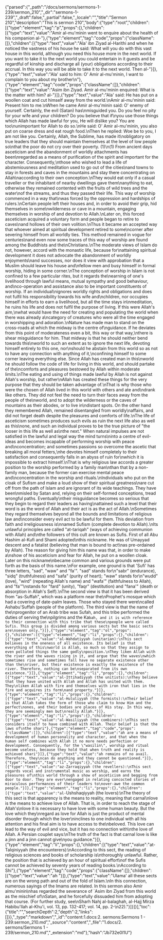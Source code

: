 {"parsed":{"_path":"/docs/sermons/sermons-1-239/sermon_210","_dir":"sermons-1-239","_draft":false,"_partial":false,"_locale":"","title":"Sermon 210","description":"This is sermon 210","body":{"type":"root","children":[{"type":"element","tag":"p","props":{},"children":[{"type":"text","value":"Amir al-mu'minin went to enquire about the health of his companion al-"},{"type":"element","tag":"code","props":{"className":[]},"children":[{"type":"text","value":"Ala' ibn Ziyad al-Harithi and when he noticed the vastness of his house he said: What will you do with this vast house in this world, although you need this house more in the next world. If you want to take it to the next world you could entertain in it guests and be regardful of kinship and discharge all (your) obligations according to their accrual. In this way you will be able to take it to the next world. Then al-"}]},{"type":"text","value":"Ala' said to him: O' Amir al-mu'minin, I want to complain to you about my brother\n"},{"type":"element","tag":"code","props":{"className":[]},"children":[{"type":"text","value":"Asim ibn Ziyad. Amir al-mu'minin enquired: What is the matter with him? al-"}]},{"type":"text","value":"Ala' said: He has put on a woollen coat and cut himself away from the world.\nAmir al-mu'minin said: Present him to me.\nWhen he came Amir al-mu'minin said: O' enemy of yourself. Certainly, the evil (Satan) has\nmisguided you. Do you feel no pity for your wife and your children? Do you believe that if\nyou use those things which Allah has made lawful for you, He will dislike you? You are too\nunimportant for Allah to do so.\nHe said: O' Amir al-mu'minin, you also put on coarse dress and eat rough food.\nThen he replied: Woe be to you, I am not like you. Certainly, Allah, the Sublime, has made it\nobligatory on true leaders that they should maintain themselves at the level of low people so\nthat the poor do not cry over their poverty. (1)\n(1) From ancient days asceticism and the abandonment of worldly attachments has been\nregarded as a means of purification of the spirit and important for the character. Consequently,\nthose who wished to lead a life of abstemiousness and meditation used to go out of the cities\nand towns to stay in forests and caves in the mountains and stay there concentrating on Allah\naccording to their own conception.\nThey would eat only if a casual traveller or the inhabitant of nearby dwellings gave them\nanything to eat, otherwise they remained contented with the fruits of wild trees and the water\nof the streams, and thus they passed their life. This way of worship commenced in a way that\nwas forced by the oppression and hardships of rulers.\nCertain people left their houses and, in order to avoid their grip, hid themselves in some\nwilderness or cave in a mountain, engaging themselves in worship of and devotion to Allah.\nLater on, this forced asceticism acquired a voluntary form and people began to retire to caves\nand hollows of their own volition.\nThus it became an accepted way that whoever aimed at spiritual development retired to some\ncorner after severing himself from all worldly ties. This method remained in vogue for centuries\nand even now some traces of this way of worship are found among the Buddhists and the\nChristians.\nThe moderate views of Islam do not, however, accord with the monastic life, because for\nattaining spiritual development it does not advocate the abandonment of worldly enjoyments\nand successes, nor does it view with approbation that a Muslim should leave his house and\nfellow men and busy himself in formal worship, hiding in some corner.\nThe conception of worship in Islam is not confined to a few particular rites, but it regards the\nearning of one's livelihood through lawful means, mutual sympathy and good behaviour, and\nco-operation and assistance also to be important constituents of worship. If an individual\nignores worldly rights and obligations and does not fulfil his responsibility towards his wife and\nchildren, nor occupies himself in efforts to earn a livelihood, but all the time stays in\nmeditation, he ruins his life and does not fulfil the purpose of living. If this were Allah's aim,\nwhat would have the need for creating and populating the world when there was already a\ncategory of creatures who were all the time engaged in worshipping and adoration.\nNature has made man to stand on the cross-roads at which the midway is the centre of\nguidance. If he deviates from this point of moderateness even a bit, this way or that way,\nthere is shear misguidance for him. That midway is that he should neither bend towards this\nworld to such an extent as to ignore the next life, devoting himself entirely to this one, nor\nshould he abstain from this world so as not to have any connection with anything of it,\nconfining himself to some corner leaving everything else. Since Allah has created man in this\nworld he should follow the code of life for living in this world, and should partake of the\ncomforts and pleasures bestowed by Allah within moderate limits.\nThe eating and using of things made lawful by Allah is not against Allah's worship, but rather\nAllah has created these things for the very purpose that they should be taken advantage of.\nThat is why those who were the chosen of Allah lived in this world with others and ate and\ndrank like others. They did not feel the need to turn their faces away from the people of the\nworld, and to adopt the wilderness or the caves of mountains as their abodes, or to live in\ndistant spots. On the other hand they remembered Allah, remained disentangled from worldly\naffairs, and did not forget death despite the pleasures and comforts of life.\nThe life of asceticism sometimes produces such evils as ruin the next life also as well as this\none, and such an individual proves to be the true picture of \"the looser in this life as well as\nthe next.\" When natural impulses are not satisfied in the lawful and legal way the mind turns\ninto a centre of evil-ideas and becomes incapable of performing worship with peace and\nconcentration; and sometimes passions so overcome the ascetic that breaking all moral fetters,\nhe devotes himself completely to their satisfaction and consequently falls in an abyss of ruin for\nwhich it is impossible to extract himself.\nThat is why religious law accords a greater position to the worship performed by a family man\nthan that by a non-family man, because the former can exercise mental peace and\nconcentration in the worship and rituals.\nIndividuals who put on the cloak of Sufism and make a loud show of their spiritual greatness\nare cut off from the path of Islam and are ignorant of its wide teachings. They have been\nmisled by Satan and, relying on their self-formed conceptions, tread wrongful paths. Eventually\ntheir misguidance becomes so serious that they begin to regard their leaders as having\nattained such a level that their word is as the word of Allah and their act is as the act of Allah.\nSometimes they regard themselves beyond all the bounds and limitations of religious law and\nconsider every evil act to be lawful for them. This deviation from faith and irreligiousness is\nnamed Sufism (complete devotion to Allah).\nIts unlawful principles are called \"at-tariqah\" (ways of achieving communion with Allah) and\nthe followers of this cult are known as Sufis. First of all Abu Hashim al-Kufi and Shami adopted\nthis nickname. He was of Umayyad descent and a fatalist (believing that man is bound to act\nas pre-ordained by Allah). The reason for giving him this name was that, in order to make a\nshow of his asceticism and fear for Allah, he put on a woollen cloak. Later on this nickname\nbecame common and various grounds were put forth as the basis of this name.\nFor example, one ground is that 'Sufi' has three letters, \"sad\", \"waw\" and \"fa'\". \"sad\" stands for\n\"sabr\" (endurance), \"sidq\" (truthfulness) and \"safa\" (purity of heart); \"waw\" stands for\n\"wudd\" (love), \"wird\" (repeating Allah's name) and \"wafa'\" (faithfulness to Allah), and \"fa'\"\nstands for \"fard\" (unity), \"faqr\" (destitution) and \"fana'\" (death or absorption in Allah's Self).\nThe second view is that it has been derived from \"as-Suffah\", which was a platform near the\nProphet's mosque which had a covering of date-palm leaves. Those who stayed there were\ncalled Ashabu'Suffah (people of the platform). The third view is that the name of the\nprogenitor of an Arab tribe was Sufah, and this tribe performed the duties of serving the\npilgrims and the Ka`bah, and it is with reference to their connection with this tribe that these\npeople were called Sufis. This group is divided among various sects but the basic sects are\nseven only."}]},{"type":"element","tag":"ol","props":{},"children":[{"type":"element","tag":"li","props":{},"children":[{"type":"text","value":"al-Wahdatiyyah (unitarian):\nThis sect believes in the oneness of all existence. Its belief is that everything of this\nworld is Allah, so much so that they assign to even polluted things the same godly\nposition.\nThey liken Allah with the river and the waves rising in it, and argue that the waves\nwhich sometimes rise and sometimes fall have no separate existence other than the\nriver, but their existence is exactly the existence of the river. Therefore, nothing can be\nseparated from its own existence."}]},{"type":"element","tag":"li","props":{},"children":[{"type":"text","value":"al-Ittihadiyyah (the unitists):\nThey believe that they have united with Allah and Allah has united with them. They\nliken Allah with fire and themselves with iron that lies in the fire and acquires its form\nand property."}]},{"type":"element","tag":"li","props":{},"children":[{"type":"text","value":"al-Hululiyyah (the formists):\nTheir belief is that Allah takes the form of those who claim to know Him and the perfect\nones, and their bodies are places of His stay. In this way, they are seemingly men but\nreally Allah."}]},{"type":"element","tag":"li","props":{},"children":[{"type":"text","value":"al-Wasiliyyah (the combiners):\nThis sect considers itself to have combined with Allah. Their belief is that the laws of\nthe shari"},{"type":"element","tag":"code","props":{"className":[]},"children":[{"type":"text","value":"ah are a means of development of human personality and character, and that when the human self combines with Allah it no more needs perfection or development. Consequently, for the \"wasilin\", worship and ritual become useless, because they hold that when truth and reality is achieved shari"}]},{"type":"text","value":"ah remains of no avail. Therefore, they\ncan do anything and they cannot be questioned."}]},{"type":"element","tag":"li","props":{},"children":[{"type":"text","value":"az-Zarraqiyyah (the revellers):\nThis sect regards vocal and instrumental music as worship, and earns the pleasures of\nthis world through a show of asceticism and begging from door to door. They are ever\nengaged in relating concocted stories of miraculous performances of their leaders to\nover-awe the common people."}]},{"type":"element","tag":"li","props":{},"children":[{"type":"text","value":"al-`Ushshaqiyyah (the lovers):\nThe theory of this sect is that apparency is the means to reality, meaning that carnal\nlove is the means to achieve love of Allah. That is, in order to reach the stage of Allah's\nlove it is necessary to have love with some human beauty. But the love which they\nregard as love for Allah is just the product of mental disorder through which the lover\ninclines to one individual with all his attention and his final aim is to have access to the\nbeloved. This love can lead to the way of evil and vice, but it has no connection with\nthe love of Allah. A Persian couplet says:\nThe truth of the fact is that carnal love is like a jinn and a jinn cannot give\nyou guidance."}]},{"type":"element","tag":"li","props":{},"children":[{"type":"text","value":"at-Talqiniyyah (the encounterers):\nAccording to this sect, the reading of religious sciences and books of scholarship is\nthoroughly unlawful. Rather, the position that is achieved by an hour of spiritual effort\nof the Sufis cannot be achieved by seventy years of reading books.\nAccording to Shi"},{"type":"element","tag":"code","props":{"className":[]},"children":[{"type":"text","value":"ah "}]},{"type":"text","value":"Ulama' all these sects are on the wrong path and out of the fold of Islam.\nIn this connection, numerous sayings of the Imams are related. In this sermon also Amir almu'minin\nhas regarded the severance of `Asim ibn Ziyad from this world as the mischief of\nSatan, and he forcefully dissuaded him from adopting that course. (For further study, see\nSharh Nahj al-balaghah, al-Hajj Mirza Habibu'llah al-Khu'i, vol. 13, pp. 132-417; vol. 14, pp. 2-\n22)."}]}]}],"toc":{"title":"","searchDepth":2,"depth":2,"links":[]}},"_type":"markdown","_id":"content:1.docs:2. sermons:Sermons 1 - 239:sermon_210.md","_source":"content","_file":"1.docs/2. sermons/Sermons 1 - 239/sermon_210.md","_extension":"md"},"hash":"Jb732e0l1U"}